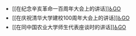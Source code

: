 - [[在纪念辛亥革命一百周年大会上的讲话]][♿GO](https://github.com/FourteenD/Note/blob/main/在纪念辛亥革命一百周年大会上的讲话.md)
- [[在庆祝清华大学建校100周年大会上的讲话]][♿GO](https://github.com/FourteenD/Note/blob/main/在庆祝清华大学建校100周年大会上的讲话.md)
- [[在同中国农业大学师生代表座谈时的讲话]][♿GO](https://github.com/FourteenD/Note/blob/main/在同中国农业大学师生代表座谈时的讲话.md)
